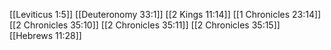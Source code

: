 [[Leviticus 1:5]]
[[Deuteronomy 33:1]]
[[2 Kings 11:14]]
[[1 Chronicles 23:14]]
[[2 Chronicles 35:10]]
[[2 Chronicles 35:11]]
[[2 Chronicles 35:15]]
[[Hebrews 11:28]]
